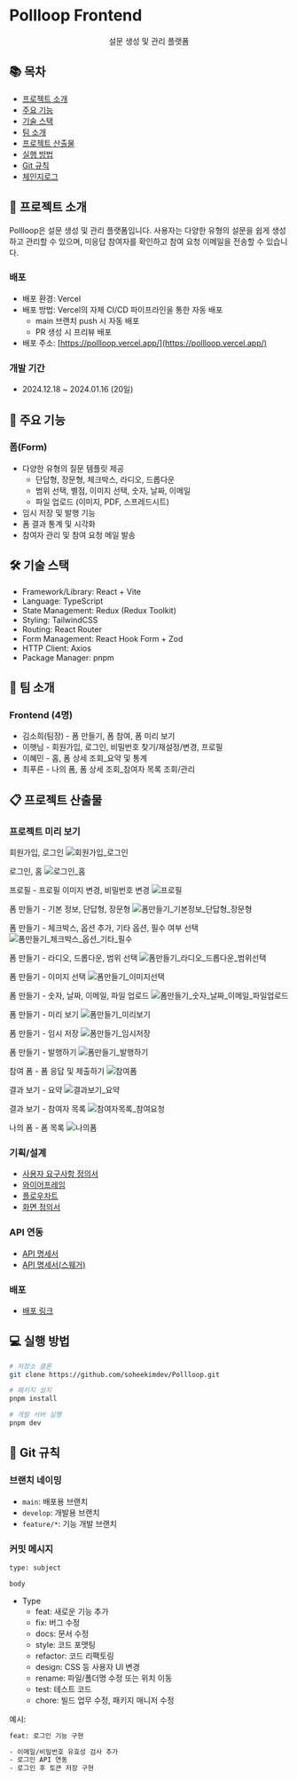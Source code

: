 # Pollloop Frontend

<div align="center">

설문 생성 및 관리 플랫폼

</div>

## 📚 목차

- [프로젝트 소개](#-프로젝트-소개)
- [주요 기능](#-주요-기능)
- [기술 스택](#-기술-스택)
- [팀 소개](#-팀-소개)
- [프로젝트 산출물](#-프로젝트-산출물)
- [실행 방법](#-실행-방법)
- [Git 규칙](#-Git-규칙)
- [체인지로그](#-체인지로그)

## 📝 프로젝트 소개

Pollloop은 설문 생성 및 관리 플랫폼입니다. 사용자는 다양한 유형의 설문을 쉽게 생성하고 관리할 수 있으며, 미응답 참여자를 확인하고 참여 요청 이메일을 전송할 수 있습니다.

### 배포
- 배포 환경: Vercel
- 배포 방법: Vercel의 자체 CI/CD 파이프라인을 통한 자동 배포
  - main 브랜치 push 시 자동 배포
  - PR 생성 시 프리뷰 배포
- 배포 주소: [https://pollloop.vercel.app/](https://pollloop.vercel.app/)

### 개발 기간

- 2024.12.18 ~ 2024.01.16 (20일)

## 🎯 주요 기능

### 폼(Form)

- 다양한 유형의 질문 템플릿 제공
  - 단답형, 장문형, 체크박스, 라디오, 드롭다운
  - 범위 선택, 별점, 이미지 선택, 숫자, 날짜, 이메일
  - 파일 업로드 (이미지, PDF, 스프레드시트)
- 임시 저장 및 발행 기능
- 폼 결과 통계 및 시각화
- 참여자 관리 및 참여 요청 메일 발송

## 🛠 기술 스택

- Framework/Library: React + Vite
- Language: TypeScript
- State Management: Redux (Redux Toolkit)
- Styling: TailwindCSS
- Routing: React Router
- Form Management: React Hook Form + Zod
- HTTP Client: Axios
- Package Manager: pnpm

## 👥 팀 소개

### Frontend (4명)

- 김소희(팀장) - 폼 만들기, 폼 참여, 폼 미리 보기
- 이햇님 - 회원가입, 로그인, 비밀번호 찾기/재설정/변경, 프로필
- 이혜민 - 홈, 폼 상세 조회_요약 및 통계
- 최푸른 - 나의 폼, 폼 상세 조회_참여자 목록 조회/관리

## 📋 프로젝트 산출물

### 프로젝트 미리 보기

회원가입, 로그인
![회원가입_로그인](https://github.com/user-attachments/assets/32ab3c85-d66a-42db-8f6e-de2713650a0c)

로그인, 홈
![로그인_홈](https://github.com/user-attachments/assets/9c442226-81ec-48ae-b315-8ac29f4d77b1)

프로필 - 프로필 이미지 변경, 비밀번호 변경
![프로필](https://github.com/user-attachments/assets/b44cf6a2-b3fd-487a-9202-73c95a42cb92)

폼 만들기 - 기본 정보, 단답형, 장문형
![폼만들기_기본정보_단답형_장문형](https://github.com/user-attachments/assets/742f1549-96ac-45c4-ba53-3d99865b0582)

폼 만들기 - 체크박스, 옵션 추가, 기타 옵션, 필수 여부 선택
![폼만들기_체크박스_옵션_기타_필수](https://github.com/user-attachments/assets/b2ab2c63-94fb-430f-8efe-22ad8afc8bb7)

폼 만들기 - 라디오, 드롭다운, 범위 선택
![폼만들기_라디오_드롭다운_범위선택](https://github.com/user-attachments/assets/a58bcb50-e320-48b0-ab64-dbfcc3bf6d19)

폼 만들기 - 이미지 선택
![폼만들기_이미지선택](https://github.com/user-attachments/assets/4a462888-cb7e-40ed-a921-0103ce16c5f4)

폼 만들기 - 숫자, 날짜, 이메일, 파일 업로드
![폼만들기_숫자_날짜_이메일_파일업로드](https://github.com/user-attachments/assets/5ad4d65f-8640-4d1d-910b-b6fe63bb92fb)

폼 만들기 - 미리 보기
![폼만들기_미리보기](https://github.com/user-attachments/assets/1a7a2fd9-8d0b-468f-9371-10f2b00fce05)

폼 만들기 - 임시 저장
![폼만들기_임시저장](https://github.com/user-attachments/assets/613b8070-63ec-4469-ac3b-1e08bbf3670a)

폼 만들기 - 발행하기
![폼만들기_발행하기](https://github.com/user-attachments/assets/1bd89658-56d9-4da9-a8d4-3fe88c23337e)

참여 폼 - 폼 응답 및 제출하기
![참여폼](https://github.com/user-attachments/assets/806c45f1-0382-49c7-8444-7c7638e7c457)

결과 보기 - 요약
![결과보기_요약](https://github.com/user-attachments/assets/7da940cd-b047-48b2-8731-105f1dd4a06e)

결과 보기 - 참여자 목록
![참여자목록_참여요청](https://github.com/user-attachments/assets/085516d2-4e16-4477-8a04-7349f05df800)

나의 폼 - 폼 목록
![나의폼](https://github.com/user-attachments/assets/6aa55a6c-33f2-4b1f-97cd-952847a1084c)

### 기획/설계

- [사용자 요구사항 정의서](https://docs.google.com/spreadsheets/d/1cbOjzrG9eImTpaL68OsDOKNqIvixxpM4MQ7CLhkWSRY/edit?gid=841587565#gid=841587565)
- [와이어프레임](https://www.figma.com/design/0O0YiuuDlU8gU1rXqxBk9L/OZ_MERN_Team_1_Pollloop?node-id=99-673&t=CxUKCIKBE9Dco38p-1)
- [플로우차트](https://www.figma.com/board/rMwYPKN5wCwCQyDd5jwx9w/OZ_MERN_Team_1_Pollloop?node-id=0-1&t=ghuUdW8Afq6JorH2-1)
- [화면 정의서](https://docs.google.com/spreadsheets/d/1p3dYyMwH_zKKihMMGBp9cQM_y5V6N4eWuTLfLOpKYOA/edit?usp=sharing)

### API 연동

- [API 명세서](https://docs.google.com/spreadsheets/d/1R9Qn01BVr1VMkwzyEEENLLw3H0zJpmeFepmhopC9siA/edit?gid=1565530336#gid=1565530336)
- [API 명세서(스웨거)](https://api.pollloop.store/api/swagger/)

### 배포

- [배포 링크](https://pollloop.vercel.app/)

## 💻 실행 방법

```bash
# 저장소 클론
git clone https://github.com/soheekimdev/Pollloop.git

# 패키지 설치
pnpm install

# 개발 서버 실행
pnpm dev
```

## 🔄 Git 규칙

### 브랜치 네이밍
- `main`: 배포용 브랜치
- `develop`: 개발용 브랜치
- `feature/*`: 기능 개발 브랜치

### 커밋 메시지
```bash
type: subject

body
```

- Type
  - feat: 새로운 기능 추가
  - fix: 버그 수정
  - docs: 문서 수정
  - style: 코드 포맷팅
  - refactor: 코드 리팩토링
  - design: CSS 등 사용자 UI 변경
  - rename: 파일/폴더명 수정 또는 위치 이동
  - test: 테스트 코드
  - chore: 빌드 업무 수정, 패키지 매니저 수정
 
예시:
```bash
feat: 로그인 기능 구현

- 이메일/비밀번호 유효성 검사 추가
- 로그인 API 연동
- 로그인 후 토큰 저장 구현
```

